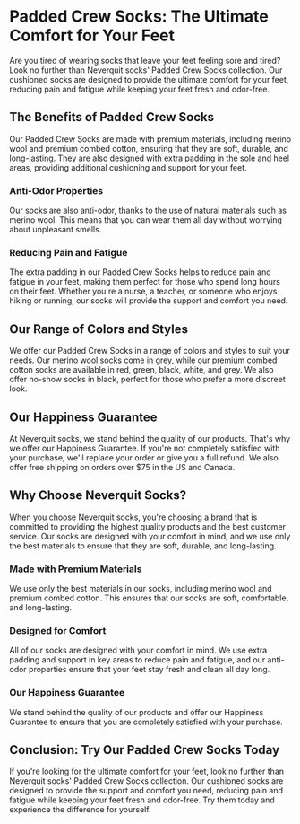 # Padded Crew Socks: The Ultimate Comfort for Your Feet

Are you tired of wearing socks that leave your feet feeling sore and tired? Look no further than Neverquit socks' Padded Crew Socks collection. Our cushioned socks are designed to provide the ultimate comfort for your feet, reducing pain and fatigue while keeping your feet fresh and odor-free.

## The Benefits of Padded Crew Socks

Our Padded Crew Socks are made with premium materials, including merino wool and premium combed cotton, ensuring that they are soft, durable, and long-lasting. They are also designed with extra padding in the sole and heel areas, providing additional cushioning and support for your feet.

### Anti-Odor Properties

Our socks are also anti-odor, thanks to the use of natural materials such as merino wool. This means that you can wear them all day without worrying about unpleasant smells.

### Reducing Pain and Fatigue

The extra padding in our Padded Crew Socks helps to reduce pain and fatigue in your feet, making them perfect for those who spend long hours on their feet. Whether you're a nurse, a teacher, or someone who enjoys hiking or running, our socks will provide the support and comfort you need.

## Our Range of Colors and Styles

We offer our Padded Crew Socks in a range of colors and styles to suit your needs. Our merino wool socks come in grey, while our premium combed cotton socks are available in red, green, black, white, and grey. We also offer no-show socks in black, perfect for those who prefer a more discreet look.

## Our Happiness Guarantee

At Neverquit socks, we stand behind the quality of our products. That's why we offer our Happiness Guarantee. If you're not completely satisfied with your purchase, we'll replace your order or give you a full refund. We also offer free shipping on orders over $75 in the US and Canada.

## Why Choose Neverquit Socks?

When you choose Neverquit socks, you're choosing a brand that is committed to providing the highest quality products and the best customer service. Our socks are designed with your comfort in mind, and we use only the best materials to ensure that they are soft, durable, and long-lasting.

### Made with Premium Materials

We use only the best materials in our socks, including merino wool and premium combed cotton. This ensures that our socks are soft, comfortable, and long-lasting.

### Designed for Comfort

All of our socks are designed with your comfort in mind. We use extra padding and support in key areas to reduce pain and fatigue, and our anti-odor properties ensure that your feet stay fresh and clean all day long.

### Our Happiness Guarantee

We stand behind the quality of our products and offer our Happiness Guarantee to ensure that you are completely satisfied with your purchase.

## Conclusion: Try Our Padded Crew Socks Today

If you're looking for the ultimate comfort for your feet, look no further than Neverquit socks' Padded Crew Socks collection. Our cushioned socks are designed to provide the support and comfort you need, reducing pain and fatigue while keeping your feet fresh and odor-free. Try them today and experience the difference for yourself.